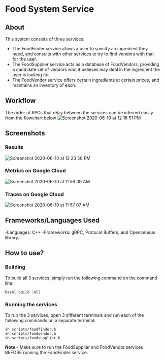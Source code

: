 # Food System Service
## About
This system consists of three services: 
- The FoodFinder service allows a user to specify an ingredient they need, and consults with other services to try to find vendors with that for the user. 
- The FoodSupplier service acts as a database of FoodVendors, providing a candidate set of vendors who it believes may deal in the ingredient the user is looking for.
- The FoodVendor service offers certain ingredients at certain prices, and maintains an inventory of each.

## Workflow

The order of RPCs that relay between the services can be inferred easily from the flowchart below
![Screenshot 2020-06-10 at 12 16 51 PM](https://user-images.githubusercontent.com/31712484/84308985-498e9c80-ab14-11ea-86ce-fb79d3ab3283.png)


## Screenshots

### Results
![Screenshot 2020-06-10 at 12 23 56 PM](https://user-images.githubusercontent.com/31712484/84309870-9c1c8880-ab15-11ea-8815-7378417b4f1b.png)


### Metrics on Google Cloud
![Screenshot 2020-06-10 at 11 56 39 AM](https://user-images.githubusercontent.com/31712484/84308643-b6edfd80-ab13-11ea-99e8-6cc731b4eebd.png)

### Traces on Google Cloud
![Screenshot 2020-06-10 at 11 57 07 AM](https://user-images.githubusercontent.com/31712484/84308641-b6556700-ab13-11ea-86a1-033492a7b9d2.png)

## Frameworks/Languages Used
-Languages: C++
-Frameworks: gRPC, Protocol Buffers, and Opencensus library.

## How to use?

### Building
To build all 3 services, simply run the following command on the command line:
```
bazel build :all
```

### Running the services
To run the 3 services, open 3 different terminals and run each of the following commands on a separate terminal:
```
sh scripts/foodfinder.h
sh scripts/foodvendor.h
sh scripts/foodsupplier.h
```
**Note** - Make sure to run the FoodSupplier and FoodVendor services BEFORE running the FoodFinder service.

